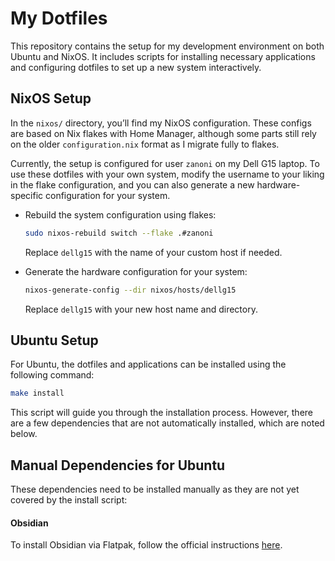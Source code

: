 # My Dotfiles

This repository contains the setup for my development environment on both Ubuntu and NixOS. It includes scripts for installing necessary applications and configuring dotfiles to set up a new system interactively.

## NixOS Setup

In the `nixos/` directory, you’ll find my NixOS configuration. These configs are based on Nix flakes with Home Manager, although some parts still rely on the older `configuration.nix` format as I migrate fully to flakes.

Currently, the setup is configured for user `zanoni` on my Dell G15 laptop. To use these dotfiles with your own system, modify the username to your liking in the flake configuration, and you can also generate a new hardware-specific configuration for your system.

- Rebuild the system configuration using flakes:

   ```bash
   sudo nixos-rebuild switch --flake .#zanoni
   ```

   Replace `dellg15` with the name of your custom host if needed.

- Generate the hardware configuration for your system:

   ```bash
   nixos-generate-config --dir nixos/hosts/dellg15
   ```

   Replace `dellg15` with your new host name and directory.

## Ubuntu Setup

For Ubuntu, the dotfiles and applications can be installed using the following command:

```bash
make install
```

This script will guide you through the installation process. However, there are a few dependencies that are not automatically installed, which are noted below.

## Manual Dependencies for Ubuntu

These dependencies need to be installed manually as they are not yet covered by the install script:

#### Obsidian

To install Obsidian via Flatpak, follow the official instructions [here](https://help.obsidian.md/Getting+started/Download+and+install+Obsidian#Install+Obsidian+using+Flatpak).
